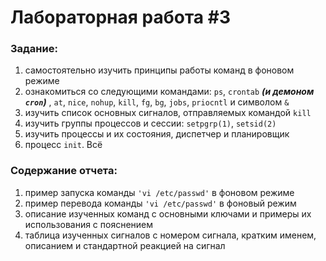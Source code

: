 # Лабораторная работа #3

### Задание:

1. самостоятельно изучить принципы работы команд в фоновом режиме
2. ознакомиться со следующими командами: `ps`, `crontab` ***(и демоном `cron`)*** , `at`, `nice`, `nohup`, `kill`, `fg`, `bg`, `jobs`, `priocntl` и символом `&`
3. изучить список основных сигналов, отправляемых командой `kill`
5. изучить группы процессов и сессии: `setpgrp(1)`, `setsid(2)`
6. изучить процессы и их состояния, диспетчер и планировщик
7. процесс `init`. Всё

### Содержание отчета:

1. пример запуска команды `'vi /etc/passwd'` в фоновом режиме
2. пример перевода команды `'vi /etc/passwd'` в фоновый режим
3. описание изученных команд с основными ключами и примеры их использования с пояснением
4. таблица изученных сигналов с номером сигнала, кратким именем, описанием и стандартной реакцией на сигнал
